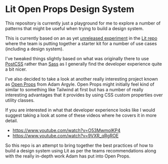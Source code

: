# Lit Open Props Design System
This repository is currently just a playground for me to explore a number of patterns that
might be useful when trying to build a design system.

This is currently based on an as yet [unreleased experiment](https://github.com/lit/lit/tree/starter-design-system-max) in the [Lit repo](https://github.com/lit/lit) 
where the team is putting together a starter kit for a number of use cases (including a design system).

I've tweaked things slightly based on what was originally there to use [PostCSS](https://postcss.org/) rather than [Sass](https://sass-lang.com/) 
as I generally find the developer experience quite a bit nicer.

I've also decided to take a look at another really interesting project known as [Open Props](https://open-props.style/) from Adam Argyle. 
Open Props might initially feel kind of similar to something like Tailwind at first but has a number of really interesting advantages that it provides by using 
CSS custom properties over utility classes.

If you are interested in what that developer experience looks like I would suggest taking a look at some of these videos where he covers it in more detail.
- https://www.youtube.com/watch?v=O53MwmolKP4
- https://www.youtube.com/watch?v=9VXR_qRgROE

So this repo is an attempt to bring together the best practices of how to build a design system using Lit as per the teams recommendations along with the really 
in-depth work Adam has put into Open Props. 